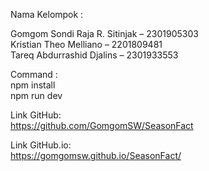 Nama Kelompok :

Gomgom Sondi Raja R. Sitinjak – 2301905303 
<br>
Kristian Theo Melliano – 2201809481 
<br>
Tareq Abdurrashid Djalins – 2301933553



Command :
<br>
npm install
<br>
npm run dev 

Link GitHub:
<br>
https://github.com/GomgomSW/SeasonFact

Link GitHub.io:
<br>
https://gomgomsw.github.io/SeasonFact/